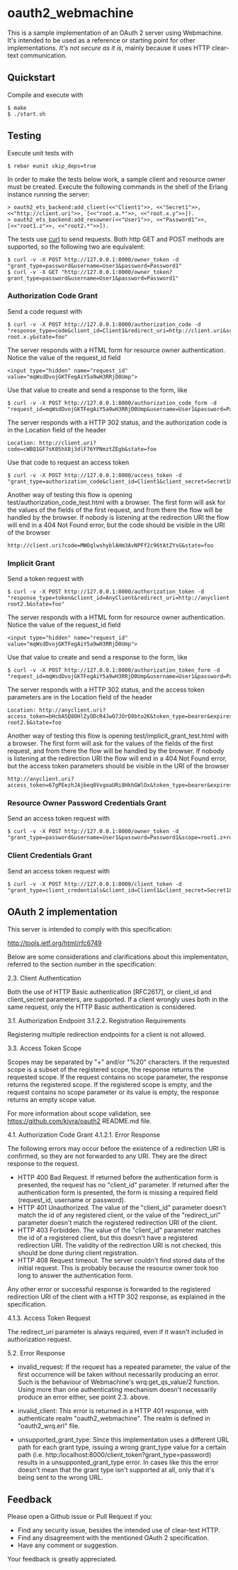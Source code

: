 # oauth2_webmachine

This is a sample implementation of an OAuth 2 server using Webmachine. It's intended to be used as a reference or starting point for other implementations. *It's not secure as it is*, mainly because it uses HTTP clear-text communication. 

## Quickstart

Compile and execute with

    $ make
    $ ./start.sh

## Testing

Execute unit tests with 

    $ rebar eunit skip_deps=true

In order to make the tests below work, a sample client and resource owner must be created. Execute the following commands in the shell of the Erlang instance running the server:

    > oauth2_ets_backend:add_client(<<"Client1">>, <<"Secret1">>, <<"http://client.uri">>, [<<"root.a.*">>, <<"root.x.y">>]).
    > oauth2_ets_backend:add_resowner(<<"User1">>, <<"Password1">>, [<<"root1.z">>, <<"root2.*">>]).

The tests use [curl](http://curl.haxx.se/) to send requests. Both http GET and POST methods are supported, so the following two are equivalent:

    $ curl -v -X POST http://127.0.0.1:8000/owner_token -d "grant_type=password&username=User1&password=Password1"
    $ curl -v -X GET "http://127.0.0.1:8000/owner_token?grant_type=password&username=User1&password=Password1"

### Authorization Code Grant

Send a code request with

    $ curl -v -X POST http://127.0.0.1:8000/authorization_code -d "response_type=code&client_id=Client1&redirect_uri=http://client.uri&scope=root.a.b root.x.y&state=foo"

The server responds with a HTML form for resource owner authentication. Notice the value of the request_id field

    <input type="hidden" name="request_id" value="mqWsdDvojGKTFegAiY5a9wH3RRjD0Ump">

Use that value to create and send a response to the form, like

    $ curl -v -X POST http://127.0.0.1:8000/authorization_code_form -d "request_id=mqWsdDvojGKTFegAiY5a9wH3RRjD0Ump&username=User1&password=Password1"

The server responds with a HTTP 302 status, and the authorization code is in the Location field of the header

    Location: http://client.uri?code=cWBQ1GF7sK05hX8j3dlF76YPNmztZEgb&state=foo

Use that code to request an access token

    $ curl -v -X POST http://127.0.0.1:8000/access_token -d "grant_type=authorization_code&client_id=Client1&client_secret=Secret1&redirect_uri=http://client.uri&code=cWBQ1GF7sK05hX8j3dlF76YPNmztZEgb"

Another way of testing this flow is opening test/authorization_code_test.html with a browser. The first form will ask for the values of the fields of the first request, and from there the flow will be handled by the browser. If nobody is listening at the redirection URI the flow will end in a 404 Not Found error, but the code should be visible in the URI of the browser

    http://client.uri?code=MWOqlwshyblAHm3AvNPFf2c96tAtZYsG&state=foo

### Implicit Grant

Send a token request with

    $ curl -v -X POST http://127.0.0.1:8000/authorization_token -d "response_type=token&client_id=AnyClient&redirect_uri=http://anyclient.uri&scope=root1.z root2.b&state=foo"

The server responds with a HTML form for resource owner authentication. Notice the value of the request_id field

    <input type="hidden" name="request_id" value="mqWsdDvojGKTFegAiY5a9wH3RRjD0Ump">

Use that value to create and send a response to the form, like

    $ curl -v -X POST http://127.0.0.1:8000/authorization_token_form -d "request_id=mqWsdDvojGKTFegAiY5a9wH3RRjD0Ump&username=User1&password=Password1"

The server responds with a HTTP 302 status, and the access token parameters are in the Location field of the header

    Location: http://anyclient.uri?access_token=bHcbA5Q8OHlZyODcR4JwO7JOrD8bto2K&token_type=bearer&expires_in=3600&scope=root1.z root2.b&state=foo

Another way of testing this flow is opening test/implicit_grant_test.html with a browser. The first form will ask for the values of the fields of the first request, and from there the flow will be handled by the browser. If nobody is listening at the redirection URI the flow will end in a 404 Not Found error, but the access token parameters should be visible in the URI of the browser

    http://anyclient.uri?access_token=67gPEezhJAjbeq0VvgoaURi8HkhGWlOx&token_type=bearer&expires_in=3600&scope=root1.z%20root2.b&state=foo


### Resource Owner Password Credentials Grant

Send an access token request with

    $ curl -v -X POST http://127.0.0.1:8000/owner_token -d "grant_type=password&username=User1&password=Password1&scope=root1.z+root2.c.d"

### Client Credentials Grant

Send an access token request with

    $ curl -v -X POST http://127.0.0.1:8000/client_token -d "grant_type=client_credentials&client_id=Client1&client_secret=Secret1&scope=root.a.c"

## OAuth 2 implementation

This server is intended to comply with this specification:

http://tools.ietf.org/html/rfc6749

Below are some considerations and clarifications about this implementaton, referred to the section number in the specification:

2.3. Client Authentication

Both the use of HTTP Basic authentication [RFC2617], or client_id and client_secret parameters, are supported. If a client wrongly uses both in the same request, only the HTTP Basic authentication is considered.

3.1. Authorization Endpoint
3.1.2.2. Registration Requirements

Registering multiple redirection endpoints for a client is not allowed.

3.3. Access Token Scope

Scopes may be separated by "+" and/or "%20" characters. If the requested scope is a subset of the registered scope, the response returns the requested scope. If the request contains no scope parameter, the response returns the registered scope. If the registered scope is empty, and the request contains no scope parameter or its value is empty, the response returns an empty scope value.

For more information about scope validation, see https://github.com/kivra/oauth2 README.md file.

4.1. Authorization Code Grant
4.1.2.1. Error Response

The following errors may occur before the existence of a redirection URI is confirmed, so they are not forwarded to any URI. They are the direct response to the request.

- HTTP 400 Bad Request. If returned before the authentication form is presented, the request has no "client_id" parameter. If returned after the authentication form is presented, the form is missing a required field (request_id, username or password).
- HTTP 401 Unauthorized. The value of the "client_id" parameter doesn't match the id of any registered client, or the value of the "redirect_uri" parameter doesn't match the registered redirection URI of the client.
- HTTP 403 Forbidden. The value of the "client_id" parameter matches the id of a registered client, but this doesn't have a registered redirection URI. The validity of the redirection URI is not checked, this should be done during client registration.
- HTTP 408 Request timeout. The server couldn't find stored data of the initial request. This is probably because the resource owner took too long to answer the authentication form.

Any other error or successful response is forwarded to the registered redirection URI of the client with a HTTP 302 response, as explained in the specification.

4.1.3. Access Token Request

The redirect_uri parameter is always required, even if it wasn't included in authorization request.

5.2. Error Response

- invalid_request: If the request has a repeated parameter, the value of the first occurrence will be taken without necessarily producing an error. Such is the behaviour of
Webmachine's wrq:get_qs_value/2 function. Using more than one authenticating mechanism doesn't necessarily produce an error either, see point 2.3. above.

- invalid_client: This error is returned in a HTTP 401 response, with authenticate realm "oauth2_webmachine". The realm is defined in "oauth2_wrq.erl" file.

- unsupported_grant_type: Since this implementation uses a different URL path for each grant type, issuing a wrong grant_type value for a certain path (i.e. http:/localhost:8000/client_token?grant_type=password) results in a unsupponted_grant_type error. In cases like this the error doesn't mean that the grant type isn't supported at all, only that it's being sent to the wrong URL.

## Feedback

Please open a Github issue or Pull Request if you:

- Find any security issue, besides the intended use of clear-text HTTP.
- Find any disagreement with the mentioned OAuth 2 specification.
- Have any comment or suggestion.

Your feedback is greatly appreciated.
